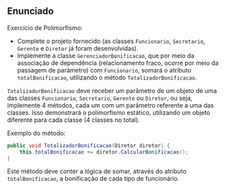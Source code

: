 ## Enunciado

Exercício de Polimorfismo:
- Complete o projeto fornecido (as classes `Funcionario`, `Secretario`, `Gerente` e `Diretor` já foram desenvolvidas).
- Implemente a classe `GerenciadorBonificacao`, que por meio da associação de dependência (relacionamento fraco, ocorre por meio da passagem de parâmetro) com `Funcionario`, somará o atributo `totalBonificacao`, utilizando o método `TotalizadorBonificacao`.

`TotalizadorBonificacao` deve receber um parâmetro de um objeto de uma das classes `Funcionario`, `Secretario`, `Gerente` ou `Diretor`, ou seja, implemente 4 métodos, cada um com um parâmetro referente a uma das classes. Isso demonstrará o polimorfismo estático, utilizando um objeto diferente para cada classe (4 classes no total).

Exemplo do método:
```csharp
public void TotalizadorBonificacao(Diretor diretor) {
    this.totalBonificacao += diretor.CalcularBonificacao();
}
```

Este método deve conter a lógica de somar, através do atributo `totalBonificacao`, a bonificação de cada tipo de funcionário.